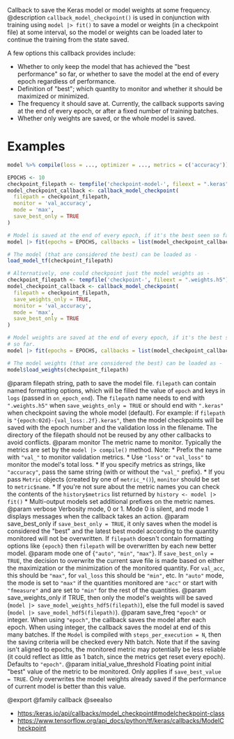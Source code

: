 Callback to save the Keras model or model weights at some frequency.
 @description
`callback_model_checkpoint()` is used in conjunction with training using
`model |> fit()` to save a model or weights (in a checkpoint file) at some
interval, so the model or weights can be loaded later to continue the
training from the state saved.

A few options this callback provides include:

- Whether to only keep the model that has achieved the "best performance" so
  far, or whether to save the model at the end of every epoch regardless of
  performance.
- Definition of "best"; which quantity to monitor and whether it should be
  maximized or minimized.
- The frequency it should save at. Currently, the callback supports saving
  at the end of every epoch, or after a fixed number of training batches.
- Whether only weights are saved, or the whole model is saved.

# Examples

```r
model %>% compile(loss = ..., optimizer = ..., metrics = c('accuracy'))

EPOCHS <- 10
checkpoint_filepath <- tempfile('checkpoint-model-', fileext = ".keras")
model_checkpoint_callback <- callback_model_checkpoint(
  filepath = checkpoint_filepath,
  monitor = 'val_accuracy',
  mode = 'max',
  save_best_only = TRUE
)

# Model is saved at the end of every epoch, if it's the best seen so far.
model |> fit(epochs = EPOCHS, callbacks = list(model_checkpoint_callback))

# The model (that are considered the best) can be loaded as -
load_model_tf(checkpoint_filepath)

# Alternatively, one could checkpoint just the model weights as -
checkpoint_filepath <- tempfile('checkpoint-', fileext = ".weights.h5")
model_checkpoint_callback <- callback_model_checkpoint(
  filepath = checkpoint_filepath,
  save_weights_only = TRUE,
  monitor = 'val_accuracy',
  mode = 'max',
  save_best_only = TRUE
)

# Model weights are saved at the end of every epoch, if it's the best seen
# so far.
model |> fit(epochs = EPOCHS, callbacks = list(model_checkpoint_callback))

# The model weights (that are considered the best) can be loaded as -
model$load_weights(checkpoint_filepath)
```

@param filepath string, path to save the model file.
    `filepath` can contain named formatting options,
    which will be filled the value of `epoch` and keys in `logs`
    (passed in `on_epoch_end`).
    The `filepath` name needs to end with `".weights.h5"` when
    `save_weights_only = TRUE` or should end with `".keras"` when
    checkpoint saving the whole model (default).
    For example:
    if `filepath` is `"{epoch:02d}-{val_loss:.2f}.keras"`, then the
    model checkpoints will be saved with the epoch number and the
    validation loss in the filename. The directory of the filepath
    should not be reused by any other callbacks to avoid conflicts.
@param monitor The metric name to monitor. Typically the metrics are set by
    the `model |> compile()` method. Note:
    * Prefix the name with `"val_"` to monitor validation metrics.
    * Use `"loss"` or `"val_loss"` to monitor the model's total loss.
    * If you specify metrics as strings, like `"accuracy"`, pass the
        same string (with or without the `"val_"` prefix).
    * If you pass `Metric` objects (created by one of `metric_*()`), `monitor` should be set to
        `metric$name`.
    * If you're not sure about the metric names you can check the
        contents of the `history$metrics` list returned by
        `history <- model |> fit()`
    * Multi-output models set additional prefixes on the metric names.
@param verbose Verbosity mode, 0 or 1. Mode 0 is silent, and mode 1
    displays messages when the callback takes an action.
@param save_best_only if `save_best_only = TRUE`, it only saves when the model
    is considered the "best" and the latest best model according to the
    quantity monitored will not be overwritten. If `filepath` doesn't
    contain formatting options like `{epoch}` then `filepath` will be
    overwritten by each new better model.
@param mode one of {`"auto"`, `"min"`, `"max"`}. If `save_best_only = TRUE`, the
    decision to overwrite the current save file is made based on either
    the maximization or the minimization of the monitored quantity.
    For `val_acc`, this should be `"max"`, for `val_loss` this should be
    `"min"`, etc. In `"auto"` mode, the mode is set to `"max"` if the
    quantities monitored are `"acc"` or start with `"fmeasure"` and are
    set to `"min"` for the rest of the quantities.
@param save_weights_only if TRUE, then only the model's weights will be saved
    (`model |> save_model_weights_hdf5(filepath)`), else the full model is saved
    (`model |> save_model_hdf5(filepath)`).
@param save_freq `"epoch"` or integer. When using `"epoch"`, the callback
    saves the model after each epoch. When using integer, the callback
    saves the model at end of this many batches. If the `Model` is
    compiled with `steps_per_execution = N`, then the saving criteria will
    be checked every Nth batch. Note that if the saving isn't aligned to
    epochs, the monitored metric may potentially be less reliable (it
    could reflect as little as 1 batch, since the metrics get reset
    every epoch). Defaults to `"epoch"`.
@param initial_value_threshold Floating point initial "best" value of the
    metric to be monitored. Only applies if `save_best_value = TRUE`. Only
    overwrites the model weights already saved if the performance of
    current model is better than this value.

@export
@family callback
@seealso
+ <https:/keras.io/api/callbacks/model_checkpoint#modelcheckpoint-class>
+ <https://www.tensorflow.org/api_docs/python/tf/keras/callbacks/ModelCheckpoint>

